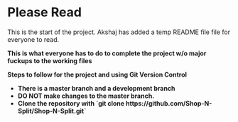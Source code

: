 <h1>Please Read</h1>

<p>This is the start of the project. Akshaj has added a temp README file file for everyone to read.</p>

<p><strong>This is what everyone has to do to complete the project w/o major fuckups to the working files<strong></p>
<strong>Steps to follow for the project and using Git Version Control<strong>
  <ul>
    <li>There is a master branch and a development branch</li>
    <li><b>DO NOT</b> make changes to the master branch.</li>
    <li>Clone the repository with `git clone https://github.com/Shop-N-Split/Shop-N-Split.git` </li>
  
  </ul>
